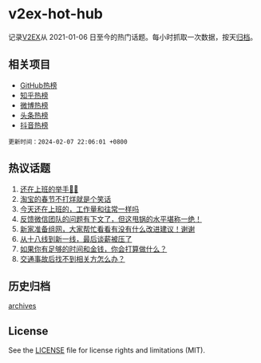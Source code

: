 # v2ex-hot-hub

 记录[V2EX](https://www.v2ex.com/)从 2021-01-06 日至今的热门话题。每小时抓取一次数据，按天[归档](archives)。
 
 ## 相关项目

- [GitHub热榜](https://github.com/snaildev/github-hot-hub)
- [知乎热榜](https://github.com/snaildev/zhihu-hot-hub)
- [微博热榜](https://github.com/snaildev/weibo-hot-hub)
- [头条热榜](https://github.com/snaildev/toutiao-hot-hub)
- [抖音热榜](https://github.com/snaildev/douyin-hot-hub)


 `更新时间：2024-02-07 22:06:01 +0800`

## 热议话题

1. [还在上班的举手🙋‍♂️](https://www.v2ex.com/t/1014798)
1. [淘宝的春节不打烊就是个笑话](https://www.v2ex.com/t/1014782)
1. [今天还在上班的，工作量和往常一样吗](https://www.v2ex.com/t/1014832)
1. [反馈微信团队的问题有下文了，但这甩锅的水平堪称一绝！](https://www.v2ex.com/t/1014806)
1. [新家准备组网，大家帮忙看看有没有什么改进建议！谢谢](https://www.v2ex.com/t/1014838)
1. [从十八线到新一线，最后谈薪被压了](https://www.v2ex.com/t/1014826)
1. [如果你有足够的时间和金钱，你会打算做什么？](https://www.v2ex.com/t/1014884)
1. [交通事故后找不到相关方怎么办？](https://www.v2ex.com/t/1014887)

## 历史归档

[archives](archives)

## License

See the [LICENSE](LICENSE) file for license rights and limitations (MIT).
